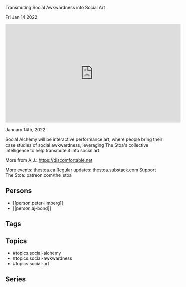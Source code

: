 

 Transmuting Social Awkwardness into Social Art

Fri Jan 14 2022

<iframe width="560" height="315" src="https://www.youtube.com/embed/8mT8S7jH5Dg" title="Social Alchemy: Transmuting Social Awkwardness into Social Art w/ Peter Limberg and A.J. Bond" frameborder="0" allow="accelerometer; autoplay; clipboard-write; encrypted-media; gyroscope; picture-in-picture" allowfullscreen ></iframe>

January 14th, 2022

Social Alchemy will be interactive performance art, where people bring their case studies of social awkwardness, leveraging The Stoa's collective intelligence to help transmute it into social art.

More from A.J.: https://discomfortable.net

More events: thestoa.ca
Regular updates: thestoa.substack.com
Support The Stoa: patreon.com/the_stoa

## Persons

- [[person.peter-limberg]]
- [[person.aj-bond]]

## Tags



## Topics

- #topics.social-alchemy
- #topics.social-awkwardness
- #topics.social-art

## Series



